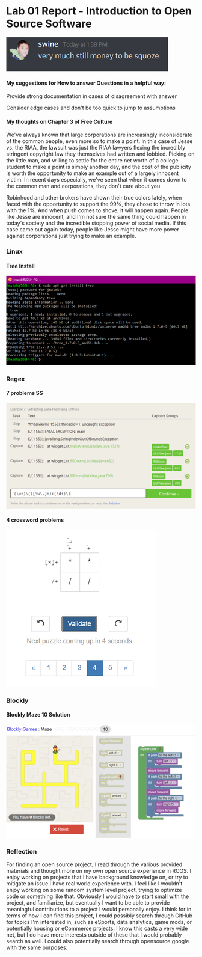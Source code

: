 # Lab 01 Report - Introduction to Open Source Software

![discord](discord.PNG)

#### My suggestions for How to answer Questions in a helpful way:

Provide strong documentation in cases of disagreement with answer

Consider edge cases and don't be too quick to jump to assumptions


#### My thoughts on Chapter 3 of Free Culture

  We've always known that large corporations are increasingly inconsiderate of the common people, even more so to make a point.  In this case of Jesse vs. the RIAA, the lawsuit was just the RIAA lawyers flexing the incredibly stringent copyright law they themselves had written and lobbied.  Picking on the little man, and willing to settle for the entire net worth of a college student to make a point is simply another day, and the cost of the publicity is worth the opportunity to make an example out of a largely innocent victim.  In recent days especially, we've seen that when it comes down to the common man and corporations, they don't care about you.  

  Robinhood and other brokers have shown their true colors lately, when faced with the opportunity to support the 99%, they chose to throw in lots with the 1%.  And when push comes to shove, it will happen again.  People like Jesse are innocent, and I'm not sure the same thing could happen in today's society and the incredible stopping power of social media.  If this case came out again today, people like Jesse might have more power against corporations just trying to make an example.


### Linux

#### Tree Install
![tree](tree.PNG)

### Regex

#### 7 problems SS
![seven](prob7.PNG)

#### 4 crossword problems
![crossword](crossword.PNG)

### Blockly

#### Blockly Maze 10 Solution
![maze](maze.PNG)


### Reflection

For finding an open source project, I read through the various provided materials and thought more on my own open source experience in RCOS.  I enjoy working on projects that I have background knowledge on, or try to mitigate an issue I have real world experience with.  I feel like I wouldn't enjoy working on some random system level project, trying to optimize code or something like that.  Obviously I would have to start small with the project, and familiarize, but eventually I want to be able to provide meaningful contributions to a project I would personally enjoy.  I think for in terms of how I can find this project, I could possibly search through GitHub for topics I'm interested in, such as eSports, data analytics, game mods, or potentially housing or eCommerce projects.  I know this casts a very wide net, but I do have more interests outside of these that I would probably search as well.  I could also potentially search through opensource.google with the same purposes.